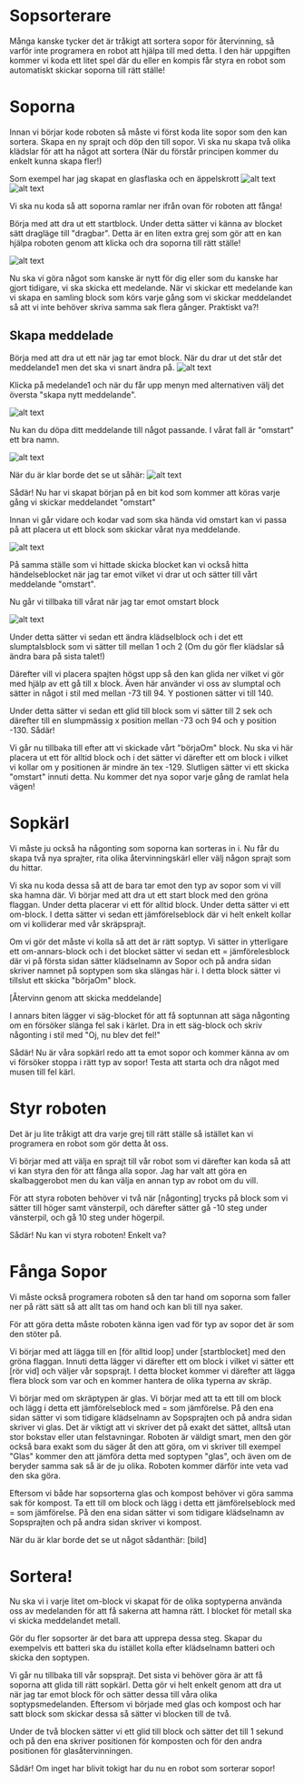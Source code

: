 # Sopsorterare 

Många kanske tycker det är tråkigt att sortera sopor för återvinning, så varför inte programera en robot att hjälpa till med detta. I den här uppgiften kommer vi koda ett litet spel där du eller en kompis får styra en robot som automatiskt skickar soporna till rätt ställe!

# Soporna
Innan vi börjar kode roboten så måste vi först koda lite sopor som den kan sortera. Skapa en ny sprajt och döp den till sopor. Vi ska nu skapa två olika klädslar för att ha något att sortera (När du förstår principen kommer du enkelt kunna skapa fler!)

Som exempel har jag skapat en glasflaska och en äppelskrott 
![alt text](https://github.com/Kodcentrum/Scratchuppgifter-v3/blob/feature_sopsorterare/Robot_sopsorterare/soptypGlas.PNG)
![alt text](https://github.com/Kodcentrum/Scratchuppgifter-v3/blob/feature_sopsorterare/Robot_sopsorterare/soptypKompost.PNG)

Vi ska nu koda så att soporna ramlar ner ifrån ovan för roboten att fånga! 

Börja med att dra ut ett startblock. Under detta sätter vi känna av blocket sätt dragläge till "dragbar". Detta är en liten extra grej som gör att en kan hjälpa roboten genom att klicka och dra soporna till rätt ställe!

![alt text](https://github.com/Kodcentrum/Scratchuppgifter-v3/blob/feature_sopsorterare/Robot_sopsorterare/draglageDragbar.PNG)

Nu ska vi göra något som kanske är nytt för dig eller som du kanske har gjort tidigare, vi ska skicka ett medelande. När vi skickar ett medelande kan vi skapa en samling block som körs varje gång som vi skickar meddelandet så att vi inte behöver skriva samma sak flera gånger. Praktiskt va?! 

## Skapa meddelade

Börja med att dra ut ett när jag tar emot block. När du drar ut det står det meddelande1 men det ska vi snart ändra på.
![alt text](https://github.com/Kodcentrum/Scratchuppgifter-v3/blob/feature_sopsorterare/Robot_sopsorterare/narJagTarMotMeddelande.PNG)

Klicka på medelande1 och när du får upp menyn med alternativen välj det översta "skapa nytt meddelande". 

![alt text](https://github.com/Kodcentrum/Scratchuppgifter-v3/blob/feature_sopsorterare/Robot_sopsorterare/narJagTarMotNyttMeddelande.PNG)

Nu kan du döpa ditt meddelande till något passande. I vårat fall är "omstart" ett bra namn. 

![alt text](https://github.com/Kodcentrum/Scratchuppgifter-v3/blob/feature_sopsorterare/Robot_sopsorterare/SkapaBorjaOm.PNG)

När du är klar borde det se ut såhär:
![alt text](https://github.com/Kodcentrum/Scratchuppgifter-v3/blob/feature_sopsorterare/Robot_sopsorterare/narjagTarMotBorjaOm.PNG)

Sådär! Nu har vi skapat början på en bit kod som kommer att köras varje gång vi skickar meddelandet "omstart" 

Innan vi går vidare och kodar vad som ska hända vid omstart kan vi passa på att placera ut ett block som skickar vårat nya meddelande.

![alt text](https://github.com/Kodcentrum/Scratchuppgifter-v3/blob/feature_sopsorterare/Robot_sopsorterare/skickaBorjaOm.PNG)

På samma ställe som vi hittade skicka blocket kan vi också hitta händelseblocket när jag tar emot vilket vi drar ut och sätter till vårt meddelande "omstart".

Nu går vi tillbaka till vårat när jag tar emot omstart block

![alt text](https://github.com/Kodcentrum/Scratchuppgifter-v3/blob/feature_sopsorterare/Robot_sopsorterare/narjagTarMotBorjaOm.PNG)

Under detta sätter vi sedan ett ändra klädselblock och i det ett slumptalsblock som vi sätter till mellan 1 och 2 (Om du gör fler klädslar så ändra bara på sista talet!)

Därefter vill vi placera spajten högst upp så den kan glida ner vilket vi gör med hjälp av ett gå till x block. Även här använder vi oss av slumptal och sätter in något i stil med mellan -73 till 94. Y postionen sätter vi till 140.

Under detta sätter vi sedan ett glid till block som vi sätter till 2 sek och därefter till en slumpmässig x position mellan -73 och 94 och y position -130. Sådär! 

Vi går nu tillbaka till efter att vi skickade vårt "börjaOm" block. Nu ska vi här placera ut ett  för alltid block och i det sätter vi därefter ett om block i vilket vi kollar om y positionen är mindre än tex -129. Slutligen sätter vi ett skicka "omstart" innuti detta. Nu kommer det nya sopor varje gång de ramlat hela vägen!


# Sopkärl 
Vi måste ju också ha någonting som soporna kan sorteras in i. Nu får du skapa två nya sprajter, rita olika återvinningskärl eller välj någon sprajt som du hittar. 

Vi ska nu koda dessa så att de bara tar emot den typ av sopor som vi vill ska hamna där. Vi börjar med att dra ut ett start block med den gröna flaggan. Under detta placerar vi ett för alltid block. Under detta sätter vi ett om-block. I detta sätter vi sedan ett jämförelseblock där vi helt enkelt kollar om vi kolliderar med vår skräpsprajt. 

Om vi gör det måste vi kolla så att det är rätt soptyp. Vi sätter in ytterligare ett om-annars-block och i det blocket sätter vi sedan ett = jämförelesblock där vi på första sidan sätter klädselnamn av Sopor och på andra sidan skriver namnet på soptypen som ska slängas här i. I detta block sätter vi tillslut ett skicka "börjaOm" block. 

[Återvinn genom att skicka meddelande]

I annars biten lägger vi säg-blocket för att få soptunnan att säga någonting om en försöker slänga fel sak i kärlet. Dra in ett säg-block och skriv någonting i stil med "Oj, nu blev det fel!"

Sådär! Nu är våra sopkärl redo att ta emot sopor och kommer känna av om vi försöker stoppa i rätt typ av sopor! Testa att starta och dra något med musen till fel kärl.

# Styr roboten
Det är ju lite tråkigt att dra varje grej till rätt ställe så istället kan vi programera en robot som gör detta åt oss. 

Vi börjar med att välja en sprajt till vår robot som vi därefter kan koda så att vi kan styra den för att fånga alla sopor. Jag har valt att göra en skalbaggerobot men du kan välja en annan typ av robot om du vill. 

För att styra roboten behöver vi två när [någonting] trycks på block 
som vi sätter till höger samt vänsterpil, och därefter sätter gå -10 steg under vänsterpil, och gå 10 steg under högerpil. 

Sådär! Nu kan vi styra roboten! Enkelt va? 

# Fånga Sopor
Vi måste också programera roboten så den tar hand om soporna som faller ner på rätt sätt så att allt tas om hand och kan bli till nya saker. 

För att göra detta måste roboten känna igen vad för typ av sopor det är som den stöter på. 

Vi börjar med att lägga till en [för alltid loop] under [startblocket] med den gröna flaggan. Innuti detta lägger vi därefter ett om block i vilket vi sätter ett [rör vid] och väljer vår sopsprajt. I detta blocket kommer vi därefter att lägga flera block som var och en kommer hantera de olika typerna av skräp.

Vi börjar med om skräptypen är glas. Vi börjar med att ta ett till om block och lägg i detta ett jämförelseblock med = som jämförelse. På den ena sidan sätter vi som tidigare klädselnamn av Sopsprajten och på andra sidan skriver vi glas. Det är viktigt att vi skriver det på exakt det sättet, alltså utan stor bokstav eller utan felstavningar. Roboten är väldigt smart, men den gör också bara exakt som du säger åt den att göra, om vi skriver till exempel "Glas" kommer den att jämföra detta med soptypen "glas", och även om de beryder samma sak så är de ju olika. Roboten kommer därför inte veta vad den ska göra. 

Eftersom vi både har sopsorterna glas och kompost behöver vi göra samma sak för kompost. 
Ta ett till om block och lägg i detta ett jämförelseblock med = som jämförelse. På den ena sidan sätter vi som tidigare klädselnamn av Sopsprajten och på andra sidan skriver vi kompost. 

När du är klar borde det se ut något sådanthär: [bild]

# Sortera!
Nu ska vi i varje litet om-block vi skapat för de olika soptyperna använda oss av medelanden för att få sakerna att hamna rätt. I blocket för metall ska vi skicka meddelandet metall. 

Gör du fler sopsorter är det bara att upprepa dessa steg. Skapar du exempelvis ett batteri ska du istället kolla efter klädselnamn batteri och skicka den soptypen. 


Vi går nu tillbaka till vår sopsprajt. Det sista vi behöver göra är att få soporna att glida till rätt sopkärl. Detta gör vi helt enkelt genom att dra ut när jag tar emot block för och sätter dessa till våra olika soptypsmedelanden. Eftersom vi började med glas och kompost och har satt block som skickar dessa så sätter vi blocken till de två. 

Under de två blocken sätter vi ett glid till block och sätter det till 1 sekund och på den ena skriver positionen för komposten och för den andra positionen för glasåtervinningen. 

Sådär! Om inget har blivit tokigt har du nu en robot som sorterar sopor! 

